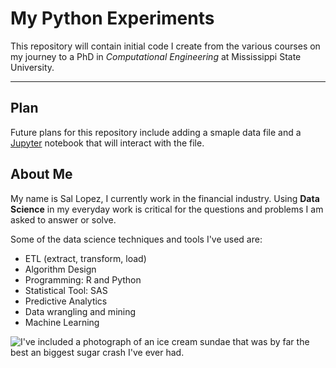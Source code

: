 # My Python Experiments
This repository will contain initial code I create from the various courses on my journey to a PhD in *Computational Engineering*  at Mississippi State University.
 
------------------------------------------------------------------------------------------------------------------

## Plan 
Future plans for this repository include adding a smaple data file and a [Jupyter](https://jupyter.org) notebook that will interact with the file.

## About Me
My name is Sal Lopez, I currently work in the financial industry.  Using **Data Science** in my everyday work is critical for the questions and 
problems I am asked to answer or solve.

Some of the data science techniques and tools I've used are:

+ ETL (extract, transform, load)
+ Algorithm Design
+ Programming: R and Python
+ Statistical Tool: SAS
+ Predictive Analytics
+ Data wrangling and mining
+ Machine Learning

![I've included a photograph of an ice cream sundae that was by far the best an biggest sugar crash I've ever had.](Python-Experiments/Ice_Cream.jpg "Cookie Monster Ice Cream")
